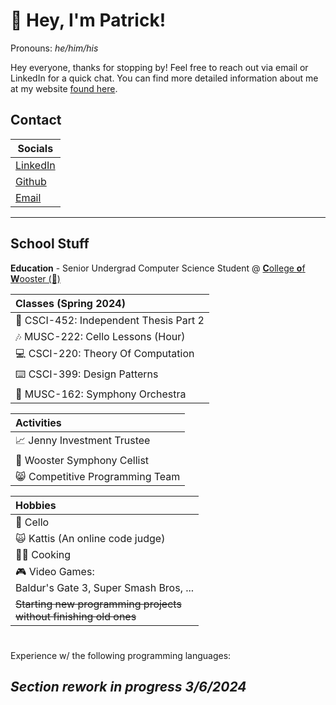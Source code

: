 # 👋 Hey, I'm Patrick!
Pronouns: *he/him/his*

Hey everyone, thanks for stopping by! Feel free to reach out via email or LinkedIn for a quick chat. You can find more detailed information about me at my website [found here](https://patrick-may.github.io).

## Contact

| Socials |
|---| 
| [LinkedIn](https://www.linkedin.com/in/patrick-may-woo/) |
| [Github](https://www.github.com/patrick-may) | 
| [Email](mailto:pmay24@wooster.edu) |

---

## School Stuff

**Education** - Senior Undergrad Computer Science Student @ [**C**ollege **o**f **W**ooster (🐄)](https://wooster.edu/) 

| **Classes (Spring 2024)** |
| :--- |
| 📄 CSCI-452: Independent Thesis Part 2 |
| 🎶 MUSC-222: Cello Lessons (Hour) |
| 💻 CSCI-220: Theory Of Computation |
| ⌨️  CSCI-399: Design Patterns |
| 🎵 MUSC-162: Symphony Orchestra |

| **Activities** | 
| :--- | 
| 📈 Jenny Investment Trustee |
| 🎵 Wooster Symphony Cellist | 
| 😸 Competitive Programming Team |


| **Hobbies** | 
| :--- |
| 🎻 Cello |
| 🙀 Kattis (An online code judge)|
| 🧑‍🍳 Cooking |
| 🎮️ Video Games: <br> Baldur's Gate 3, Super Smash Bros, ...
| ~~Starting new programming projects <br> without finishing old ones~~ 

#

Experience w/ the following programming languages:

## *Section rework in progress 3/6/2024*
